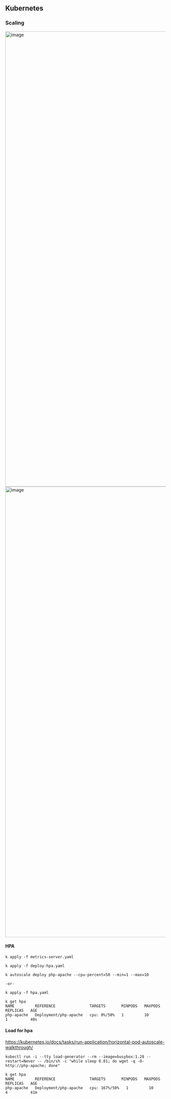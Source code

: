 ## Kubernetes

### Scaling
<img width="1738" height="1428" alt="image" src="https://github.com/user-attachments/assets/9888b0b5-55b6-46f3-b906-582cc297a6a3" />



<img width="2853" height="1414" alt="image" src="https://github.com/user-attachments/assets/c870acbb-a34e-444a-b2bd-cc273860f372" />


#### HPA
```
k apply -f metrics-server.yaml 
```
```
k apply -f deploy-hpa.yaml 
```
```
k autoscale deploy php-apache --cpu-percent=50 --min=1 --max=10

-or-

k apply -f hpa.yaml
```
```
k get hpa
NAME         REFERENCE               TARGETS       MINPODS   MAXPODS   REPLICAS   AGE
php-apache   Deployment/php-apache   cpu: 0%/50%   1         10        1          40s
```
#### Load for hpa
https://kubernetes.io/docs/tasks/run-application/horizontal-pod-autoscale-walkthrough/
```
kubectl run -i --tty load-generator --rm --image=busybox:1.28 --restart=Never -- /bin/sh -c "while sleep 0.01; do wget -q -O- http://php-apache; done"
```
```
k get hpa
NAME         REFERENCE               TARGETS       MINPODS   MAXPODS   REPLICAS   AGE
php-apache   Deployment/php-apache   cpu: 167%/50%   1         10        4          41m
```
